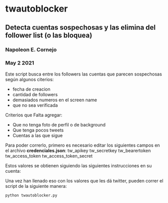 # twautoblocker
## Detecta cuentas sospechosas y las elimina del follower list (o las bloquea) 
### Napoleon E. Cornejo
### May 2 2021

Este script busca entre los followers las cuentas que parecen sospechosas según algunos citerios:
- fecha de creacion
- cantidad de followers
- demasiados numeros en el screen name
- que no sea verificada

Criterios que Falta agregar:
- Que no tenga foto de perfil o de background
- Que tenga pocos tweets
- Cuentas a las que sigue

Para poder correrlo, primero es necesario editar los siguientes campos en el archivo **credenciales.json**:
tw_apikey
tw_secretkey
tw_bearertoken
tw_access_token
tw_access_token_secret

Estos valores se obtienen siguiendo las siguientes instrucciones en su cuenta:

Una vez han llenado eso con los valores que les dá twitter, pueden correr el script de la siguiente manera:
```
python twautoblocker.py
```
